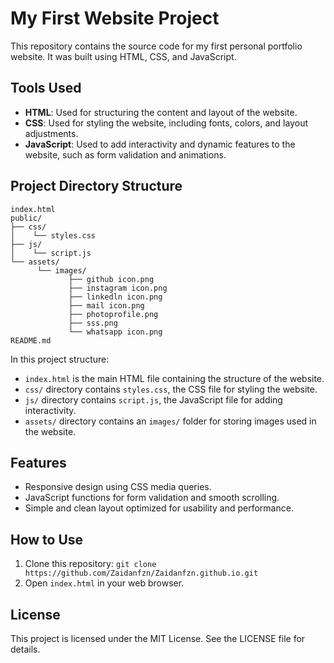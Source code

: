# My First Website Project

This repository contains the source code for my first personal portfolio website. It was built using HTML, CSS, and JavaScript.

## Tools Used
- **HTML**: Used for structuring the content and layout of the website.
- **CSS**: Used for styling the website, including fonts, colors, and layout adjustments.
- **JavaScript**: Used to add interactivity and dynamic features to the website, such as form validation and animations.

## Project Directory Structure
```
index.html
public/
├── css/
│    └── styles.css
├── js/
│    └── script.js
└── assets/
      └── images/
             ├── github icon.png
             ├── instagram icon.png
             ├── linkedln icon.png
             ├── mail icon.png
             ├── photoprofile.png
             ├── sss.png
             └── whatsapp icon.png
README.md
```

In this project structure:
- `index.html` is the main HTML file containing the structure of the website.
- `css/` directory contains `styles.css`, the CSS file for styling the website.
- `js/` directory contains `script.js`, the JavaScript file for adding interactivity.
- `assets/` directory contains an `images/` folder for storing images used in the website.

## Features
- Responsive design using CSS media queries.
- JavaScript functions for form validation and smooth scrolling.
- Simple and clean layout optimized for usability and performance.

## How to Use
1. Clone this repository: `git clone https://github.com/Zaidanfzn/Zaidanfzn.github.io.git`
2. Open `index.html` in your web browser.

## License
This project is licensed under the MIT License. See the LICENSE file for details.
